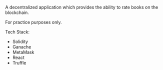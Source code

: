 A decentralized application which provides the ability to rate books on the blockchain.

For practice purposes only.

Tech Stack:
* Solidity
* Ganache
* MetaMask
* React
* Truffle